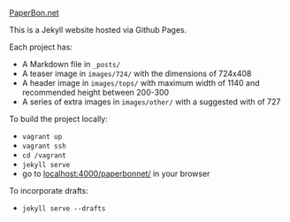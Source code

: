 [PaperBon.net](http://paperbon.net)

This is a Jekyll website hosted via Github Pages.

Each project has:

* A Markdown file in `_posts/`
* A teaser image in `images/724/` with the dimensions of 724x408
* A header image in `images/tops/` with maximum width of 1140 and recommended height between 200-300
* A series of extra images in `images/other/` with a suggested with of 727

To build the project locally:

* `vagrant up`
* `vagrant ssh`
* `cd /vagrant`
* `jekyll serve`
* go to [localhost:4000/paperbonnet/]() in your browser

To incorporate drafts:

* `jekyll serve --drafts`
